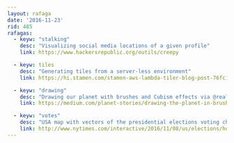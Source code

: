 ```yaml
---
layout: rafaga
date: '2016-11-23'
rid: 485
rafagas:
  - keyw: "stalking"
    desc: "Visualizing social media locations of a given profile"
    link: https://www.hackersrepublic.org/outils/creepy

  - keyw: tiles
    desc: "Generating tiles from a server-less environment"
    link: https://hi.stamen.com/stamen-aws-lambda-tiler-blog-post-76fc1138a145#.d8lkoh1i6

  - keyw: "drawing"
    desc: "Drawing our planet with brushes and Cubism effects via @realivansanchez"
    link: https://medium.com/planet-stories/drawing-the-planet-in-brushstrokes-bc54a686fb30#.xz5kj5vp2

  - keyw: "votes"
    desc: "USA map with vectors of the presidential elections voting changed compared to 2012"
    link: http://www.nytimes.com/interactive/2016/11/08/us/elections/how-trump-pushed-the-election-map-to-the-right.html
---
```

